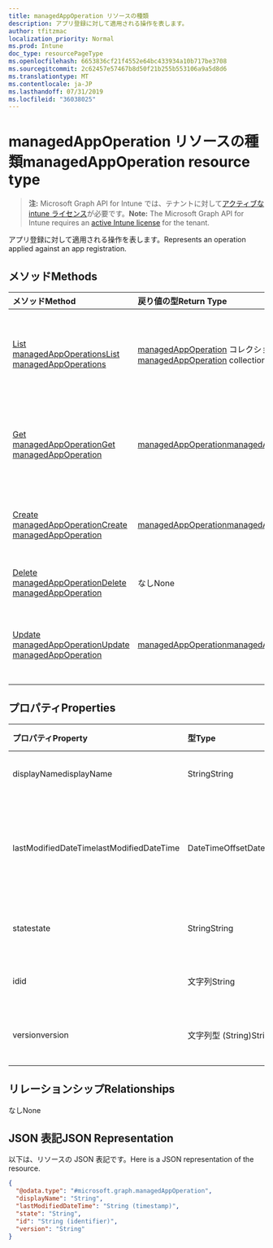 ```yaml
---
title: managedAppOperation リソースの種類
description: アプリ登録に対して適用される操作を表します。
author: tfitzmac
localization_priority: Normal
ms.prod: Intune
doc_type: resourcePageType
ms.openlocfilehash: 6653836cf21f4552e64bc433934a10b717be3708
ms.sourcegitcommit: 2c62457e57467b8d50f21b255b553106a9a5d8d6
ms.translationtype: MT
ms.contentlocale: ja-JP
ms.lasthandoff: 07/31/2019
ms.locfileid: "36038025"
---
```

# <a name="managedappoperation-resource-type"></a><span data-ttu-id="d1e02-103">managedAppOperation リソースの種類</span><span class="sxs-lookup"><span data-stu-id="d1e02-103">managedAppOperation resource type</span></span>

> <span data-ttu-id="d1e02-104">**注:** Microsoft Graph API for Intune では、テナントに対して[アクティブな intune ライセンス](https://go.microsoft.com/fwlink/?linkid=839381)が必要です。</span><span class="sxs-lookup"><span data-stu-id="d1e02-104">**Note:** The Microsoft Graph API for Intune requires an [active Intune license](https://go.microsoft.com/fwlink/?linkid=839381) for the tenant.</span></span>

<span data-ttu-id="d1e02-105">アプリ登録に対して適用される操作を表します。</span><span class="sxs-lookup"><span data-stu-id="d1e02-105">Represents an operation applied against an app registration.</span></span>

## <a name="methods"></a><span data-ttu-id="d1e02-106">メソッド</span><span class="sxs-lookup"><span data-stu-id="d1e02-106">Methods</span></span>
|<span data-ttu-id="d1e02-107">メソッド</span><span class="sxs-lookup"><span data-stu-id="d1e02-107">Method</span></span>|<span data-ttu-id="d1e02-108">戻り値の型</span><span class="sxs-lookup"><span data-stu-id="d1e02-108">Return Type</span></span>|<span data-ttu-id="d1e02-109">説明</span><span class="sxs-lookup"><span data-stu-id="d1e02-109">Description</span></span>|
|:---|:---|:---|
|[<span data-ttu-id="d1e02-110">List managedAppOperations</span><span class="sxs-lookup"><span data-stu-id="d1e02-110">List managedAppOperations</span></span>](../api/intune-mam-managedappoperation-list.md)|<span data-ttu-id="d1e02-111">[managedAppOperation](../resources/intune-mam-managedappoperation.md) コレクション</span><span class="sxs-lookup"><span data-stu-id="d1e02-111">[managedAppOperation](../resources/intune-mam-managedappoperation.md) collection</span></span>|<span data-ttu-id="d1e02-112">[managedAppOperation](../resources/intune-mam-managedappoperation.md) オブジェクトのプロパティとリレーションシップをリストします。</span><span class="sxs-lookup"><span data-stu-id="d1e02-112">List properties and relationships of the [managedAppOperation](../resources/intune-mam-managedappoperation.md) objects.</span></span>|
|[<span data-ttu-id="d1e02-113">Get managedAppOperation</span><span class="sxs-lookup"><span data-stu-id="d1e02-113">Get managedAppOperation</span></span>](../api/intune-mam-managedappoperation-get.md)|[<span data-ttu-id="d1e02-114">managedAppOperation</span><span class="sxs-lookup"><span data-stu-id="d1e02-114">managedAppOperation</span></span>](../resources/intune-mam-managedappoperation.md)|<span data-ttu-id="d1e02-115">[managedAppOperation](../resources/intune-mam-managedappoperation.md) オブジェクトのプロパティとリレーションシップを読み取ります。</span><span class="sxs-lookup"><span data-stu-id="d1e02-115">Read properties and relationships of the [managedAppOperation](../resources/intune-mam-managedappoperation.md) object.</span></span>|
|[<span data-ttu-id="d1e02-116">Create managedAppOperation</span><span class="sxs-lookup"><span data-stu-id="d1e02-116">Create managedAppOperation</span></span>](../api/intune-mam-managedappoperation-create.md)|[<span data-ttu-id="d1e02-117">managedAppOperation</span><span class="sxs-lookup"><span data-stu-id="d1e02-117">managedAppOperation</span></span>](../resources/intune-mam-managedappoperation.md)|<span data-ttu-id="d1e02-118">新しい [managedAppOperation](../resources/intune-mam-managedappoperation.md) オブジェクトを作成します。</span><span class="sxs-lookup"><span data-stu-id="d1e02-118">Create a new [managedAppOperation](../resources/intune-mam-managedappoperation.md) object.</span></span>|
|[<span data-ttu-id="d1e02-119">Delete managedAppOperation</span><span class="sxs-lookup"><span data-stu-id="d1e02-119">Delete managedAppOperation</span></span>](../api/intune-mam-managedappoperation-delete.md)|<span data-ttu-id="d1e02-120">なし</span><span class="sxs-lookup"><span data-stu-id="d1e02-120">None</span></span>|<span data-ttu-id="d1e02-121">[managedAppOperation](../resources/intune-mam-managedappoperation.md) を削除します。</span><span class="sxs-lookup"><span data-stu-id="d1e02-121">Deletes a [managedAppOperation](../resources/intune-mam-managedappoperation.md).</span></span>|
|[<span data-ttu-id="d1e02-122">Update managedAppOperation</span><span class="sxs-lookup"><span data-stu-id="d1e02-122">Update managedAppOperation</span></span>](../api/intune-mam-managedappoperation-update.md)|[<span data-ttu-id="d1e02-123">managedAppOperation</span><span class="sxs-lookup"><span data-stu-id="d1e02-123">managedAppOperation</span></span>](../resources/intune-mam-managedappoperation.md)|<span data-ttu-id="d1e02-124">[managedAppOperation](../resources/intune-mam-managedappoperation.md) オブジェクトのプロパティを更新します。</span><span class="sxs-lookup"><span data-stu-id="d1e02-124">Update the properties of a [managedAppOperation](../resources/intune-mam-managedappoperation.md) object.</span></span>|

## <a name="properties"></a><span data-ttu-id="d1e02-125">プロパティ</span><span class="sxs-lookup"><span data-stu-id="d1e02-125">Properties</span></span>
|<span data-ttu-id="d1e02-126">プロパティ</span><span class="sxs-lookup"><span data-stu-id="d1e02-126">Property</span></span>|<span data-ttu-id="d1e02-127">型</span><span class="sxs-lookup"><span data-stu-id="d1e02-127">Type</span></span>|<span data-ttu-id="d1e02-128">説明</span><span class="sxs-lookup"><span data-stu-id="d1e02-128">Description</span></span>|
|:---|:---|:---|
|<span data-ttu-id="d1e02-129">displayName</span><span class="sxs-lookup"><span data-stu-id="d1e02-129">displayName</span></span>|<span data-ttu-id="d1e02-130">String</span><span class="sxs-lookup"><span data-stu-id="d1e02-130">String</span></span>|<span data-ttu-id="d1e02-131">操作名。</span><span class="sxs-lookup"><span data-stu-id="d1e02-131">The operation name.</span></span>|
|<span data-ttu-id="d1e02-132">lastModifiedDateTime</span><span class="sxs-lookup"><span data-stu-id="d1e02-132">lastModifiedDateTime</span></span>|<span data-ttu-id="d1e02-133">DateTimeOffset</span><span class="sxs-lookup"><span data-stu-id="d1e02-133">DateTimeOffset</span></span>|<span data-ttu-id="d1e02-134">アプリ操作が変更された最終時刻。</span><span class="sxs-lookup"><span data-stu-id="d1e02-134">The last time the app operation was modified.</span></span>|
|<span data-ttu-id="d1e02-135">state</span><span class="sxs-lookup"><span data-stu-id="d1e02-135">state</span></span>|<span data-ttu-id="d1e02-136">String</span><span class="sxs-lookup"><span data-stu-id="d1e02-136">String</span></span>|<span data-ttu-id="d1e02-137">操作の現在の状態。</span><span class="sxs-lookup"><span data-stu-id="d1e02-137">The current state of the operation</span></span>|
|<span data-ttu-id="d1e02-138">id</span><span class="sxs-lookup"><span data-stu-id="d1e02-138">id</span></span>|<span data-ttu-id="d1e02-139">文字列</span><span class="sxs-lookup"><span data-stu-id="d1e02-139">String</span></span>|<span data-ttu-id="d1e02-140">エンティティのキー。</span><span class="sxs-lookup"><span data-stu-id="d1e02-140">Key of the entity.</span></span>|
|<span data-ttu-id="d1e02-141">version</span><span class="sxs-lookup"><span data-stu-id="d1e02-141">version</span></span>|<span data-ttu-id="d1e02-142">文字列型 (String)</span><span class="sxs-lookup"><span data-stu-id="d1e02-142">String</span></span>|<span data-ttu-id="d1e02-143">エンティティのバージョン。</span><span class="sxs-lookup"><span data-stu-id="d1e02-143">Version of the entity.</span></span>|

## <a name="relationships"></a><span data-ttu-id="d1e02-144">リレーションシップ</span><span class="sxs-lookup"><span data-stu-id="d1e02-144">Relationships</span></span>
<span data-ttu-id="d1e02-145">なし</span><span class="sxs-lookup"><span data-stu-id="d1e02-145">None</span></span>

## <a name="json-representation"></a><span data-ttu-id="d1e02-146">JSON 表記</span><span class="sxs-lookup"><span data-stu-id="d1e02-146">JSON Representation</span></span>
<span data-ttu-id="d1e02-147">以下は、リソースの JSON 表記です。</span><span class="sxs-lookup"><span data-stu-id="d1e02-147">Here is a JSON representation of the resource.</span></span>
<!-- {
  "blockType": "resource",
  "keyProperty": "id",
  "@odata.type": "microsoft.graph.managedAppOperation"
}
-->
``` json
{
  "@odata.type": "#microsoft.graph.managedAppOperation",
  "displayName": "String",
  "lastModifiedDateTime": "String (timestamp)",
  "state": "String",
  "id": "String (identifier)",
  "version": "String"
}
```



